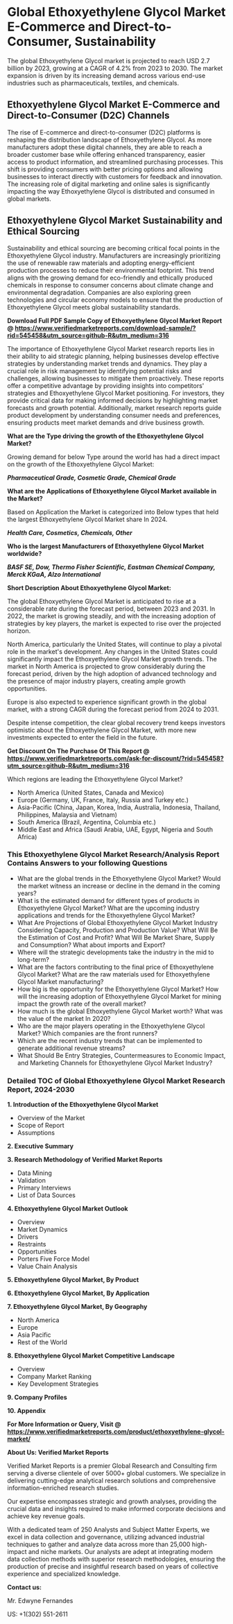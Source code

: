 <h1>Global Ethoxyethylene Glycol Market E-Commerce and Direct-to-Consumer, Sustainability</h1><p class=""><p>The global Ethoxyethylene Glycol market is projected to reach USD 2.7 billion by 2023, growing at a CAGR of 4.2% from 2023 to 2030. The market expansion is driven by its increasing demand across various end-use industries such as pharmaceuticals, textiles, and chemicals.</p> <h2>Ethoxyethylene Glycol Market E-Commerce and Direct-to-Consumer (D2C) Channels</h2> <p>The rise of E-commerce and direct-to-consumer (D2C) platforms is reshaping the distribution landscape of Ethoxyethylene Glycol. As more manufacturers adopt these digital channels, they are able to reach a broader customer base while offering enhanced transparency, easier access to product information, and streamlined purchasing processes. This shift is providing consumers with better pricing options and allowing businesses to interact directly with customers for feedback and innovation. The increasing role of digital marketing and online sales is significantly impacting the way Ethoxyethylene Glycol is distributed and consumed in global markets.</p> <h2>Ethoxyethylene Glycol Market Sustainability and Ethical Sourcing</h2> <p>Sustainability and ethical sourcing are becoming critical focal points in the Ethoxyethylene Glycol industry. Manufacturers are increasingly prioritizing the use of renewable raw materials and adopting energy-efficient production processes to reduce their environmental footprint. This trend aligns with the growing demand for eco-friendly and ethically produced chemicals in response to consumer concerns about climate change and environmental degradation. Companies are also exploring green technologies and circular economy models to ensure that the production of Ethoxyethylene Glycol meets global sustainability standards.</p> </p><p class=""><strong>Download Full PDF Sample Copy of Ethoxyethylene Glycol Market Report @ <a href="https://www.verifiedmarketreports.com/download-sample/?rid=545458&utm_source=github-R&utm_medium=316" target="_blank">https://www.verifiedmarketreports.com/download-sample/?rid=545458&utm_source=github-R&utm_medium=316</a></strong></p><p>The importance of&nbsp;Ethoxyethylene Glycol Market research reports lies in their ability to aid strategic planning, helping businesses develop effective strategies by understanding market trends and dynamics. They play a crucial role in risk management by identifying potential risks and challenges, allowing businesses to mitigate them proactively. These reports offer a competitive advantage by providing insights into competitors' strategies and Ethoxyethylene Glycol Market positioning. For investors, they provide critical data for making informed decisions by highlighting market forecasts and growth potential. Additionally, market research reports guide product development by understanding consumer needs and preferences, ensuring products meet market demands and drive business growth.</p><p><strong>What are the&nbsp;Type driving the growth of the Ethoxyethylene Glycol Market?</strong></p><p id="" class="">Growing demand for below Type around the world has had a direct impact on the growth of the Ethoxyethylene Glycol Market:</p><p class=""><em><strong>Pharmaceutical Grade, Cosmetic Grade, Chemical Grade</strong></em></p><p class=""><strong>What are the&nbsp;Applications&nbsp;of Ethoxyethylene Glycol Market available in the Market?</strong></p><p id="" class="">Based on Application the Market is categorized into Below types that held the largest Ethoxyethylene Glycol Market share In 2024.</p><p class=""><em><strong>Health Care, Cosmetics, Chemicals, Other</strong></em></p><p class=""><strong>Who is the largest Manufacturers of Ethoxyethylene Glycol Market worldwide?</strong></p><p><em><strong>BASF SE, Dow, Thermo Fisher Scientific, Eastman Chemical Company, Merck KGaA, Alzo International</strong></em></p><p id="" class=""><strong>Short Description About Ethoxyethylene Glycol Market:</strong></p><p>The global Ethoxyethylene Glycol Market is anticipated to rise at a considerable rate during the forecast period, between 2023 and 2031. In 2022, the market is growing steadily, and with the increasing adoption of strategies by key players, the market is expected to rise over the projected horizon.</p><p>North America, particularly the United States, will continue to play a pivotal role in the market's development. Any changes in the United States could significantly impact the Ethoxyethylene Glycol Market growth trends. The market in North America is projected to grow considerably during the forecast period, driven by the high adoption of advanced technology and the presence of major industry players, creating ample growth opportunities.</p><p>Europe is also expected to experience significant growth in the global market, with a strong CAGR during the forecast period from 2024 to 2031.</p><p>Despite intense competition, the clear global recovery trend keeps investors optimistic about the Ethoxyethylene Glycol Market, with more new investments expected to enter the field in the future.</p><p id="" class=""><strong>Get Discount On The Purchase Of This Report @ <a href="https://www.verifiedmarketreports.com/ask-for-discount/?rid=545458?utm_source=github-R&utm_medium=316" target="_blank">https://www.verifiedmarketreports.com/ask-for-discount/?rid=545458?utm_source=github-R&utm_medium=316</a></strong></p><p class="">Which regions are leading the Ethoxyethylene Glycol Market?</p><ul><li>North America (United States, Canada and Mexico)</li><li>Europe (Germany, UK, France, Italy, Russia and Turkey etc.)</li><li>Asia-Pacific (China, Japan, Korea, India, Australia, Indonesia, Thailand, Philippines, Malaysia and Vietnam)</li><li>South America (Brazil, Argentina, Columbia etc.)</li><li>Middle East and Africa (Saudi Arabia, UAE, Egypt, Nigeria and South Africa)</li></ul><h3 id="" class="">This Ethoxyethylene Glycol Market Research/Analysis Report Contains Answers to your following Questions</h3><ul><li>What are the global trends in the Ethoxyethylene Glycol Market? Would the market witness an increase or decline in the demand in the coming years?</li><li>What is the estimated demand for different types of products in Ethoxyethylene Glycol Market? What are the upcoming industry applications and trends for the Ethoxyethylene Glycol Market?</li><li>What Are Projections of Global Ethoxyethylene Glycol Market Industry Considering Capacity, Production and Production Value? What Will Be the Estimation of Cost and Profit? What Will Be Market Share, Supply and Consumption? What about imports and Export?</li><li>Where will the strategic developments take the industry in the mid to long-term?</li><li>What are the factors contributing to the final price of Ethoxyethylene Glycol Market? What are the raw materials used for Ethoxyethylene Glycol Market manufacturing?</li><li>How big is the opportunity for the Ethoxyethylene Glycol Market? How will the increasing adoption of Ethoxyethylene Glycol Market for mining impact the growth rate of the overall market?</li><li>How much is the global Ethoxyethylene Glycol Market worth? What was the value of the market In 2020?</li><li>Who are the major players operating in the Ethoxyethylene Glycol Market? Which companies are the front runners?</li><li>Which are the recent industry trends that can be implemented to generate additional revenue streams?</li><li>What Should Be Entry Strategies, Countermeasures to Economic Impact, and Marketing Channels for Ethoxyethylene Glycol Market Industry?</li></ul><h3 id="" class="">Detailed TOC of Global Ethoxyethylene Glycol Market Research Report, 2024-2030</h3><p id="" class=""><strong>1. Introduction of the Ethoxyethylene Glycol Market</strong></p><ul><li>Overview of the Market</li><li>Scope of Report</li><li>Assumptions</li></ul><p id="" class=""><strong>2. Executive Summary</strong></p><p id="" class=""><strong>3. Research Methodology of Verified Market Reports</strong></p><ul><li>Data Mining</li><li>Validation</li><li>Primary Interviews</li><li>List of Data Sources</li></ul><p id="" class=""><strong>4. Ethoxyethylene Glycol Market Outlook</strong></p><ul><li>Overview</li><li>Market Dynamics</li><li>Drivers</li><li>Restraints</li><li>Opportunities</li><li>Porters Five Force Model</li><li>Value Chain Analysis</li></ul><p id="" class=""><strong>5. Ethoxyethylene Glycol Market, By Product</strong></p><p id="" class=""><strong>6. Ethoxyethylene Glycol Market, By Application</strong></p><p id="" class=""><strong>7. Ethoxyethylene Glycol Market, By Geography</strong></p><ul><li>North America</li><li>Europe</li><li>Asia Pacific</li><li>Rest of the World</li></ul><p id="" class=""><strong>8. Ethoxyethylene Glycol Market Competitive Landscape</strong></p><ul><li>Overview</li><li>Company Market Ranking</li><li>Key Development Strategies</li></ul><p id="" class=""><strong>9. Company Profiles</strong></p><p id="" class=""><strong>10. Appendix</strong></p><p id="" class=""><strong>For More Information or Query, Visit @ <a href="https://www.verifiedmarketreports.com/product/ethoxyethylene-glycol-market/" target="_blank">https://www.verifiedmarketreports.com/product/ethoxyethylene-glycol-market/</a></strong></p><p id="" class=""><strong>About Us: Verified Market Reports</strong></p><p id="" class="">Verified Market Reports is a premier Global Research and Consulting firm serving a diverse clientele of over 5000+ global customers. We specialize in delivering cutting-edge analytical research solutions and comprehensive information-enriched research studies.</p><p id="" class="">Our expertise encompasses strategic and growth analyses, providing the crucial data and insights required to make informed corporate decisions and achieve key revenue goals.</p><p id="" class="">With a dedicated team of 250 Analysts and Subject Matter Experts, we excel in data collection and governance, utilizing advanced industrial techniques to gather and analyze data across more than 25,000 high-impact and niche markets. Our analysts are adept at integrating modern data collection methods with superior research methodologies, ensuring the production of precise and insightful research based on years of collective experience and specialized knowledge.</p><p id="" class=""><strong>Contact us:</strong></p><p id="" class="">Mr. Edwyne Fernandes</p><p id="" class="">US: +1(302) 551-2611</p>